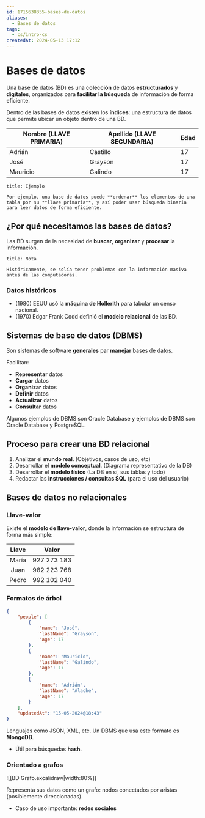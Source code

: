 ```yaml
---
id: 1715638355-bases-de-datos
aliases:
  - Bases de datos
tags:
  - cs/intro-cs
createdAt: 2024-05-13 17:12
---
```


# Bases de datos

Una base de datos (BD) es una **colección** de datos **estructurados** y **digitales**, organizados para **facilitar la búsqueda** de información de forma eficiente.

Dentro de las bases de datos existen los **índices**: una estructura de datos que permite ubicar un objeto dentro de una BD.

| Nombre (LLAVE PRIMARIA) | Apellido (LLAVE SECUNDARIA) | Edad |
| ----------------------- | --------------------------- | ---- |
| Adrián                  | Castillo                    | 17   |
| José                    | Grayson                     | 17   |
| Mauricio                | Galindo                     | 17   |

```ad-example
title: Ejemplo

Por ejemplo, una base de datos puede **ordenar** los elementos de una tabla por su **llave primaria**, y así poder usar búsqueda binaria para leer datos de forma eficiente.

```

## ¿Por qué necesitamos las bases de datos?

Las BD surgen de la necesidad de **buscar**, **organizar** y **procesar** la información.

```ad-note
title: Nota

Históricamente, se solía tener problemas con la información masiva antes de las computadoras.

```

### Datos históricos

- (1980) EEUU usó la **máquina de Hollerith** para tabular un censo nacional.
- (1970) Edgar Frank Codd definió el **modelo relacional** de las BD.

## Sistemas de base de datos (DBMS)

Son sistemas de software **generales** par **manejar** bases de datos.

Facilitan:

- **Representar** datos
- **Cargar** datos
- **Organizar** datos
- **Definir** datos
- **Actualizar** datos
- **Consultar** datos

Algunos ejemplos de DBMS son Oracle Database y ejemplos de DBMS son Oracle Database y PostgreSQL.

## Proceso para crear una BD relacional

1. Analizar el **mundo real**. (Objetivos, casos de uso, etc)
2. Desarrollar el **modelo conceptual**. (Diagrama representativo de la DB)
3. Desarrollar el **modelo físico** (La DB en sí, sus tablas y todo)
4. Redactar las **instrucciones / consultas SQL** (para el uso del usuario)

## Bases de datos no relacionales

### Llave-valor

Existe el **modelo de llave-valor**, donde la información se estructura de forma más simple:

| Llave |    Valor    |
| :---: | :---------: |
| María | 927 273 183 |
| Juan  | 982 223 768 |
| Pedro | 992 102 040 |

### Formatos de árbol

```json
{
	"people": [
		{
			"name": "José",
			"lastName": "Grayson",
			"age": 17
		},
		{
			"name": "Mauricio",
			"lastName": "Galindo",
			"age": 17
		},
		{
			"name": "Adrián",
			"lastName": "Alache",
			"age": 17
		}
	],
	"updatedAt": "15-05-2024@18:43"
}
```

Lenguajes como JSON, XML, etc. Un DBMS que usa este formato es **MongoDB**.

- Útil para búsquedas **hash**.

### Orientado a grafos

![[BD Grafo.excalidraw|width:80%]]

Representa sus datos como un grafo: nodos conectados por aristas (posiblemente direccionadas).

- Caso de uso importante: **redes sociales**
